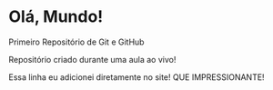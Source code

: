 # Olá, Mundo!
Primeiro Repositório de Git e GitHub

Repositório criado durante uma aula ao vivo!

Essa linha eu adicionei diretamente no site! QUE IMPRESSIONANTE! 
